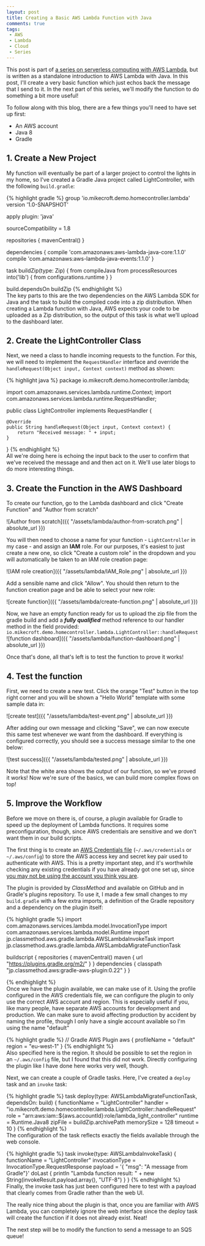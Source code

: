 ```yaml
---
layout: post
title: Creating a Basic AWS Lambda Function with Java
comments: true
tags: 
 - AWS
 - Lambda
 - Cloud
 - Series
---
```


This post is part of [a series on serverless computing with AWS Lambda](), but is written as a standalone introduction to AWS Lambda with Java. In this post, I'll create a very basic function which just echos back the message that I send to it. In the next part of this series, we'll modify the function to do something a bit more useful!

To follow along with this blog, there are a few things you'll need to have set up first:

* An AWS account
* Java 8
* Gradle

## 1. Create a New Project
My function will eventually be part of a larger project to control the lights in my home, so I've created a Gradle Java project called LightController, with the following `build.gradle`:

{% highlight gradle %}
group 'io.mikecroft.demo.homecontroller.lambda'
version '1.0-SNAPSHOT'

apply plugin: 'java'

sourceCompatibility = 1.8

repositories {
    mavenCentral()
}

dependencies {
    compile 'com.amazonaws:aws-lambda-java-core:1.1.0'
    compile 'com.amazonaws:aws-lambda-java-events:1.1.0'
}

task buildZip(type: Zip) {
    from compileJava
    from processResources
    into('lib') {
        from configurations.runtime
    }
}

build.dependsOn buildZip
{% endhighlight %}
&nbsp;   
The key parts to this are the two dependencies on the AWS Lambda SDK for Java and the task to build the compiled code into a zip distribution. When creating a Lambda function with Java, AWS expects your code to be uploaded as a Zip distribution, so the output of this task is what we'll upload to the dashboard later.

## 2. Create the LightController Class
Next, we need a class to handle incoming requests to the function. For this, we will need to implement the `RequestHandler` interface and override the `handleRequest(Object input, Context context)` method as shown:

{% highlight java %}
package io.mikecroft.demo.homecontroller.lambda;

import com.amazonaws.services.lambda.runtime.Context;
import com.amazonaws.services.lambda.runtime.RequestHandler;

public class LightController implements RequestHandler {

    @Override
    public String handleRequest(Object input, Context context) {
        return "Received message: " + input;
    }
}
{% endhighlight %}
&nbsp;   
All we're doing here is echoing the input back to the user to confirm that we've received the message and and then act on it. We'll use later blogs to do more interesting things.

## 3. Create the Function in the AWS Dashboard
To create our function, go to the Lambda dashboard and click "Create Function" and "Author from scratch"

![Author from scratch]({{ "/assets/lambda/author-from-scratch.png" | absolute_url }})

You will then need to choose a name for your function - `LightController` in my case - and assign an **IAM** role. For our purposes, it's easiest to just create a new one, so click "Create a custom role" in the dropdown and you will automatically be taken to an IAM role creation page:

![IAM role creation]({{ "/assets/lambda/IAM_Role.png" | absolute_url }})

Add a sensible name and click "Allow". You should then return to the function creation page and be able to select your new role:

![create function]({{ "/assets/lambda/create-function.png" | absolute_url }})

Now, we have an empty function ready for us to upload the zip file from the gradle build and add a ***fully qualified*** method reference to our handler method in the field provided:  
`io.mikecroft.demo.homecontroller.lambda.LightController::handleRequest`
![function dashboard]({{ "/assets/lambda/function-dashboard.png" | absolute_url }})

Once that's done, all that's left is to test the function to prove it works!

## 4. Test the function
First, we need to create a new test. Click the orange "Test" button in the top right corner and you will be shown a "Hello World" template with some sample data in:

![create test]({{ "/assets/lambda/test-event.png" | absolute_url }})

After adding our own message and clicking "Save", we can now execute this same test whenever we want from the dashboard. If everything is configured correctly, you should see a success message similar to the one below:

![test success]({{ "/assets/lambda/tested.png" | absolute_url }})

Note that the white area shows the output of our function, so we've proved it works! Now we're sure of the basics, we can build more complex flows on top!

## 5. Improve the Workflow
Before we move on there is, of course, a plugin available for Gradle to speed up the deployment of Lambda functions. It requires some preconfiguration, though, since AWS credentials are sensitive and we don't want them in our build scripts.

The first thing is to create an [AWS Credentials file](http://docs.aws.amazon.com/cli/latest/topic/config-vars.html) (`~/.aws/credentials` or `~/.aws/config`) to store the AWS access key and secret key pair used to authenticate with AWS. This is a pretty important step, and it's worthwhile checking any existing credentials if you have already got one set up, since [you may not be using the account you think you are](https://stackoverflow.com/questions/46676287/aws-cli-and-java-sdk-return-incorrect-urls-for-sqs-queues).

The plugin is provided by _ClassMethod_ and available on GitHub and in Gradle's plugins repository. To use it, I made a few small changes to my `build.gradle` with a few extra imports, a definition of the Gradle repository and a dependency on the plugin itself:

{% highlight gradle %}
import com.amazonaws.services.lambda.model.InvocationType
import com.amazonaws.services.lambda.model.Runtime
import jp.classmethod.aws.gradle.lambda.AWSLambdaInvokeTask
import jp.classmethod.aws.gradle.lambda.AWSLambdaMigrateFunctionTask

buildscript {
    repositories {
        mavenCentral()
        maven { url "https://plugins.gradle.org/m2/" }
    }
    dependencies {
        classpath "jp.classmethod.aws:gradle-aws-plugin:0.22"
    }
}


{% endhighlight %}
&nbsp;   
Once we have the plugin available, we can make use of it. Using the profile configured in the AWS credentials file, we can configure the plugin to only use the correct AWS account and region. This is especially useful if you, like many people, have separate AWS accounts for development and production. We can make sure to avoid affecting production by accident by naming the profile, though I only have a single account available so I'm using the name "default"

{% highlight gradle %}
// Gradle AWS Plugin
aws {
    profileName = "default"
    region = "eu-west-1"
}
{% endhighlight %}
&nbsp;   
Also specified here is the region. It should be possible to set the region in an `~/.aws/config` file, but I found that this did not work. Directly configuring the plugin like I have done here works very well, though.

Next, we can create a couple of Gradle tasks. Here, I've created a `deploy` task and an `invoke` task:

{% highlight gradle %}
task deploy(type: AWSLambdaMigrateFunctionTask, dependsOn: build) {
    functionName = "LightController"
    handler = "io.mikecroft.demo.homecontroller.lambda.LightController::handleRequest"
    role = "arn:aws:iam::${aws.accountId}:role/lambda_light_controller"
    runtime = Runtime.Java8
    zipFile = buildZip.archivePath
    memorySize = 128
    timeout = 10
}
{% endhighlight %}
&nbsp;   
The configuration of the task reflects exactly the fields available through the web console.

{% highlight gradle %}
task invoke(type: AWSLambdaInvokeTask) {
    functionName = "LightController"
    invocationType = InvocationType.RequestResponse
    payload = '{ "msg": "A message from Gradle"}'
    doLast {
        println "Lambda function result: " + new String(invokeResult.payload.array(), "UTF-8")
    }
}
{% endhighlight %}
&nbsp;   
Finally, the invoke task has just been configured here to test with a payload that clearly comes from Gradle rather than the web UI.

The really nice thing about the plugin is that, once you are familiar with AWS Lambda, you can completely ignore the web interface since the deploy task will create the function if it does not already exist. Neat!

The next step will be to modify the function to send a message to an SQS queue!

